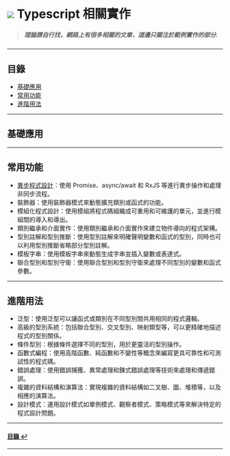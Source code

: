 # ![](https://drive.google.com/uc?id=10INx5_pkhMcYRdx_OO4rXNXxcsvPtBYq) Typescript 相關實作

> ##### 理論請自行找，網路上有很多相關的文章，這邊只關注於範例實作的部分.

---

<!--ts-->
## 目錄
* [基礎應用](#基礎應用)
* [常用功能](#常用功能)
* [進階用法](#進階用法)
<!--te-->

---

## 基礎應用

---

## 常用功能
- [異步程式設計](https://github.com/RC-Dev-Tech/nodejs-async-await)：使用 Promise、async/await 和 RxJS 等進行異步操作和處理非同步流程。
- 裝飾器：使用裝飾器模式來動態擴充類別或函式的功能。
- 模組化程式設計：使用模組將程式碼組織成可重用和可維護的單元，並進行模組間的導入和導出。
- 類別繼承和介面實作：使用類別繼承和介面實作來建立物件導向的程式架構。
- 型別註解和型別推斷：使用型別註解來明確聲明變數和函式的型別，同時也可以利用型別推斷省略部分型別註解。
- 模板字串：使用模板字串來動態生成字串並插入變數或表達式。
- 聯合型別和型別守衛：使用聯合型別和型別守衛來處理不同型別的變數和函式參數。

---

## 進階用法
- 泛型：使用泛型可以讓函式或類別在不同型別間共用相同的程式邏輯。
- 高級的型別系統：包括聯合型別、交叉型別、映射類型等，可以更精確地描述程式的型別關係。
- 條件型別：根據條件選擇不同的型別，用於更靈活的型別操作。
- 函數式編程：使用高階函數、純函數和不變性等概念來編寫更具可靠性和可測試性的程式碼。
- 錯誤處理：使用錯誤捕獲、異常處理和鍊式錯誤處理等技術來處理和傳遞錯誤。
- 複雜的資料結構和演算法：實現複雜的資料結構如二叉樹、圖、堆積等，以及相應的演算法。
- 設計模式：運用設計模式如單例模式、觀察者模式、策略模式等來解決特定的程式設計問題。

---

<!--ts-->
#### [目錄 ↩](#目錄)
<!--te-->
---
